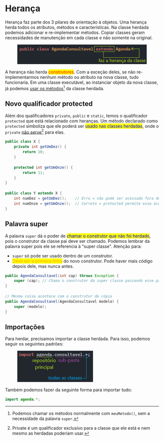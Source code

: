 # Herança

Herança faz parte dos 3 pilares de orientação à objetos. Uma herança herda todos os atributos, métodos e características. Na classe herdada podemos adicionar e re-implementar métodos. Copiar classes geram necessidades de manutenção em cada classe e não somente na original.

<figure><img src="../../../.gitbook/assets/extends em java.png" alt=""><figcaption></figcaption></figure>

A herança não herda <mark style="color:red;">construtores</mark>. Com a exceção deles, se não re-implementarmos nenhum método ou atributo na nova classe, tudo funcionaria. Em uma classe executável, ao instanciar objeto da nova classe, já podemos [usar os métodos](#user-content-fn-1)[^1] da classe herdada.

## Novo qualificador protected

Além dos qualificadores `private`, `public` e `static`, temos o qualificador `protected` que está relacionado com heranças. Um método declarado como `protected` simboliza que ele poderá ser <mark style="color:blue;">usado nas classes herdadas</mark>, onde o `private` [não serve](#user-content-fn-2)[^2] para elas.

```java
public class X {
    private int getUmDez() {
        return 10;
    }
    
    protected int getUmOnze() {
        return 11;
    }
}

public class Y extends X {
    int numDez = getUmDez();    // Erro = não pode ser acessado fora de X
    int numOnze = getUmOnze();  // Correto = protected permite esse acesso
}
```

## Palavra super

A palavra `super` dá o poder de <mark style="color:blue;">chamar o construtor que não foi herdado</mark>, pois o construtor da classe pai deve ser chamado. Podemos lembrar da palavra super pois ele se referencia à "super classe". Atenção para:

* `super` só pode ser usado dentro de um construtor.
* <mark style="color:orange;">Deve ser a primeira linha</mark> do novo construtor. Pode haver mais código depois dele, mas nunca antes.

```java
public AgendaConsultavel(int cap) throws Exception {
    super (cap); // Chama o construtor da super classe passando esse parâmetro
}

// Mesma coisa acontece com o construtor de cópia
public AgendaConsultavel(AgendaConsultavel modelo) {
    super (modelo);
}
```

## Importações

Para herdar, precisamos importar a classe herdada. Para isso, podemos seguir os seguintes padrões:

<figure><img src="../../../.gitbook/assets/importações na herança.png" alt=""><figcaption></figcaption></figure>

Também podemos fazer da seguinte forma para importar tudo:

```java
import agenda.*;
```



[^1]: Podemos chamar os métodos normalmente com `meuMetodo()`, sem a necessidade da palavra `super`.

[^2]: Private é um qualificador exclusivo para a classe que ele está e nem mesmo as herdadas poderiam usar.
